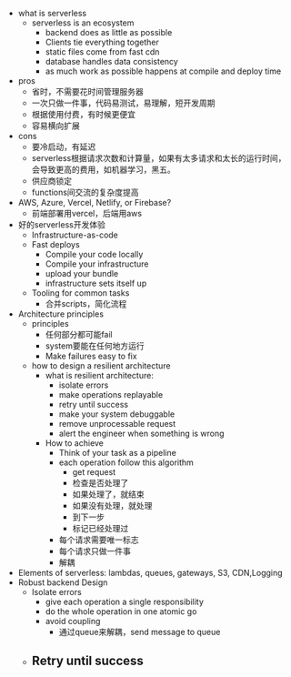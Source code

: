 - what is serverless
	- serverless is an ecosystem
		- backend does as little as possible
		- Clients tie everything together
		- static files come from fast cdn
		- database handles data consistency
		- as much work as possible happens at compile and deploy time
- pros
	- 省时，不需要花时间管理服务器
	- 一次只做一件事，代码易测试，易理解，短开发周期
	- 根据使用付费，有时候更便宜
	- 容易横向扩展
- cons
	- 要冷启动，有延迟
	- serverless根据请求次数和计算量，如果有太多请求和太长的运行时间，会导致更高的费用，如机器学习，黑五。
	- 供应商锁定
	- functions间交流的复杂度提高
- AWS, Azure, Vercel, Netlify, or Firebase?
	- 前端部署用vercel，后端用aws
- 好的serverless开发体验
	- Infrastructure-as-code
	- Fast deploys
		- Compile your code locally
		- Compile your infrastructure
		- upload your bundle
		- infrastructure sets itself up
	- Tooling for common tasks
		- 合并scripts，简化流程
- Architecture principles
	- principles
		- 任何部分都可能fail
		- system要能在任何地方运行
		- Make failures easy to fix
	- how to design a resilient architecture
		- what is resilient architecture:
			- isolate errors
			- make operations replayable
			- retry until success
			- make your system debuggable
			- remove unprocessable request
			- alert the engineer when something is wrong
		- How to achieve
			- Think of your task as a pipeline
			- each operation follow this algorithm
				- get request
				- 检查是否处理了
				- 如果处理了，就结束
				- 如果没有处理，就处理
				- 到下一步
				- 标记已经处理过
			- 每个请求需要唯一标志
			- 每个请求只做一件事
			- 解耦
- Elements of serverless: lambdas, queues, gateways, S3, CDN,Logging
- Robust backend Design
	- Isolate errors
		- give each operation a single responsibility
		- do the whole operation in one atomic go
		- avoid coupling
			- 通过queue来解耦，send message to queue
	- Retry until success
		-